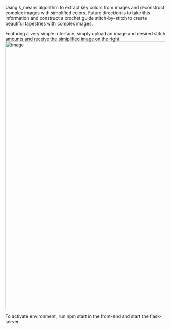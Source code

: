 Using k_means algorithm to extract key colors from images and reconstruct complex images with simplified colors. 
Future direction is to take this information and construct a crochet guide stitch-by-stitch to create beautiful tapestries with complex images.

Featuring a very simple interface, simply upload an image and desired stitch amounts and receive the simiplified image on the right:
<img width="839" alt="image" src="https://github.com/spshah2005/fiberflow/assets/146762800/ad22fdb6-1108-45ec-aa52-d9ae08e10980">

To activate environment, run npm start in the front-end and start the flask-server.
